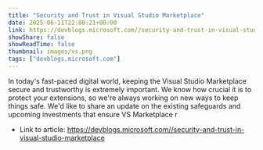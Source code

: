 ```yaml
---
title: "Security and Trust in Visual Studio Marketplace"
date: 2025-06-11T22:00:21+00:00
link: https://devblogs.microsoft.com//security-and-trust-in-visual-studio-marketplace
showShare: false
showReadTime: false
thumbnail: images/vs.png
tags: ["devblogs.microsoft.com"]
---
```

In today's fast-paced digital world, keeping the Visual Studio Marketplace secure and trustworthy is extremely important. We know how crucial it is to protect your extensions, so we're always working on new ways to keep things safe. We'd like to share an update on the existing safeguards and upcoming investments that ensure VS Marketplace r

- Link to article: https://devblogs.microsoft.com//security-and-trust-in-visual-studio-marketplace